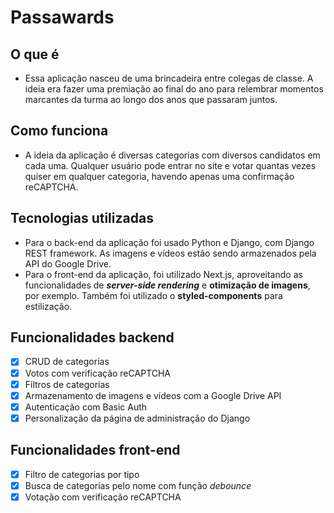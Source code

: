 # Passawards

## O que é
- Essa aplicação nasceu de uma brincadeira entre colegas de classe. A ideia era fazer uma premiação ao final do ano para relembrar momentos marcantes
da turma ao longo dos anos que passaram juntos.

## Como funciona
- A ideia da aplicação é diversas categorias com diversos candidatos em cada uma. Qualquer usuário pode entrar no site e votar quantas vezes quiser 
em qualquer categoria, havendo apenas uma confirmação reCAPTCHA.

## Tecnologias utilizadas
- Para o back-end da aplicação foi usado Python e Django, com Django REST framework. As imagens e vídeos estão sendo armazenados pela API do Google Drive.
- Para o front-end da aplicação, foi utilizado Next.js, aproveitando as funcionalidades de ***server-side rendering*** e **otimização de imagens**, por exemplo. 
Também foi utilizado o **styled-components** para estilização.

## Funcionalidades backend
- [x] CRUD de categorias
- [x] Votos com verificação reCAPTCHA
- [x] Filtros de categorias
- [x] Armazenamento de imagens e vídeos com a Google Drive API
- [x] Autenticação com Basic Auth
- [x] Personalização da página de administração do Django

## Funcionalidades front-end
- [x] Filtro de categorias por tipo
- [x] Busca de categorias pelo nome com função *debounce*
- [x] Votação com verificação reCAPTCHA
